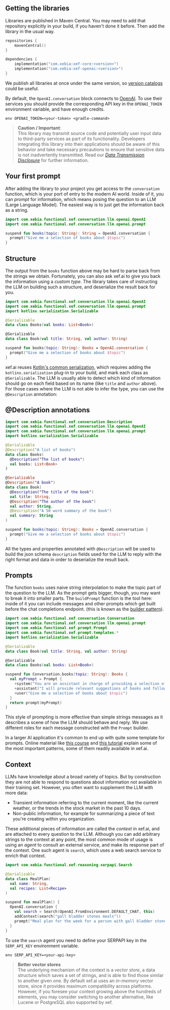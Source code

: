 ## Getting the libraries

Libraries are published in Maven Central. You may need to add that repository explicitly
in your build, if you haven't done it before. Then add the library in the usual way.

```kotlin
repositories {
    mavenCentral()
}

dependencies {
    implementation("com.xebia:xef-core:<version>")
    implementation("com.xebia:xef-openai:<version>")
}
```

We publish all libraries at once under the same version, so
[version catalogs](https://docs.gradle.org/current/userguide/platforms.html#sec:sharing-catalogs)
could be useful.

By default, the `OpenAI.conversation` block connects to [OpenAI](https://platform.openai.com/).
To use their services you should provide the corresponding API key in the `OPENAI_TOKEN`
environment variable, and have enough credits.

```shell
env OPENAI_TOKEN=<your-token> <gradle-command>
```

> **Caution / Important**: <br />
>This library may transmit source code and potentially user input data to third-party services as part of its functionality.
>Developers integrating this library into their applications should be aware of this behavior and take necessary precautions to ensure that sensitive data is not inadvertently transmitted.
>Read our [_Data Transmission Disclosure_](https://github.com/xebia-functional/xef#%EF%B8%8F-data-transmission-disclosure) for further information.

## Your first prompt

After adding the library to your project
you get access to the `conversation` function, which is your port of entry to the modern AI world.
Inside of it, you can _prompt_ for information, which means posing the question to an LLM
(Large Language Model). The easiest way is to just get the information back as a string.

```kotlin
import com.xebia.functional.xef.conversation.llm.openai.OpenAI
import com.xebia.functional.xef.conversation.llm.openai.prompt

suspend fun books(topic: String): String = OpenAI.conversation {
  prompt("Give me a selection of books about $topic")
}
```

## Structure

The output from the `books` function above may be hard to parse back from the
strings we obtain. Fortunately, you can also ask xef.ai to give you back the information
using a _custom type_. The library takes care of instructing the LLM on building such
a structure, and deserialize the result back for you.

```kotlin
import com.xebia.functional.xef.conversation.llm.openai.OpenAI
import com.xebia.functional.xef.conversation.llm.openai.prompt
import kotlinx.serialization.Serializable

@Serializable
data class Books(val books: List<Book>)

@Serializable
data class Book(val title: String, val author: String)

suspend fun books(topic: String): Books = OpenAI.conversation {
  prompt("Give me a selection of books about $topic")
}
```

xef.ai reuses [Kotlin's common serialization](https://kotlinlang.org/docs/serialization.html),
which requires adding the `kotlinx.serialization` plug-in to your build, and mark each
class as `@Serializable`. The LLM is usually able to detect which kind of information should
go on each field based on its name (like `title` and `author` above).
For those cases where the LLM is not able to infer the type, you can use the `@Description` annotation:

## @Description annotations

```kotlin
import com.xebia.functional.xef.conversation.Description
import com.xebia.functional.xef.conversation.llm.openai.OpenAI
import com.xebia.functional.xef.conversation.llm.openai.prompt
import kotlinx.serialization.Serializable

@Serializable
@Description("A list of books")
data class Books(
  @Description("The list of books")
  val books: List<Book>
)

@Serializable
@Description("A book")
data class Book(
  @Description("The title of the book")
  val title: String, 
  @Description("The author of the book")
  val author: String,
  @Description("A 50 word summary of the book")
  val summary: String
)

suspend fun books(topic: String): Books = OpenAI.conversation {
  prompt("Give me a selection of books about $topic")
}
```

All the types and properties annotated with `@Description` will be used to build the
json schema `description` fields used for the LLM to reply with the right format and data
in order to deserialize the result back.

## Prompts

The function `books` uses naive string interpolation to make the topic part of the question
to the LLM. As the prompt gets bigger, though, you may want to break it into smaller parts.
The `buildPrompt` function is the tool here: inside of it you can include messages and other prompts
which get built before the chat completions endpoint.
(this is known as the [builder pattern](https://kotlinlang.org/docs/type-safe-builders.html)).

```kotlin
import com.xebia.functional.xef.conversation.Conversation
import com.xebia.functional.xef.conversation.llm.openai.prompt
import com.xebia.functional.xef.prompt.Prompt
import com.xebia.functional.xef.prompt.templates.*
import kotlinx.serialization.Serializable

@Serializable
data class Book(val title: String, val author: String)

@Serializable
data class Books(val books: List<Book>)

suspend fun Conversation.books(topic: String): Books {
  val myPrompt = Prompt {
    +system("You are an assistant in charge of providing a selection of books about topics provided")
    +assistant("I will provide relevant suggestions of books and follow the instructions closely.")
    +user("Give me a selection of books about $topic")
  }
  return prompt(myPrompt)
}
```

This style of prompting is more effective than simple strings messages as it describes a scene of how the LLM
should behave and reply. We use different roles for each message constructed with the `Prompt` builder.

In a larger AI application it's common to end up with quite some template for prompts.
Online material like [this course](https://www.deeplearning.ai/short-courses/chatgpt-prompt-engineering-for-developers/)
and [this tutorial](https://learnprompting.org/docs/intro) explain some of the most important patterns,
some of them readily available in xef.ai.

## Context

LLMs have knowledge about a broad variety of topics. But by construction they are not able
to respond to questions about information not available in their training set. However, you
often want to supplement the LLM with more data:
- Transient information referring to the current moment, like the current weather, or
  the trends in the stock market in the past 10 days.
- Non-public information, for example for summarizing a piece of text you're creating
  within you organization.

These additional pieces of information are called the _context_ in xef.ai, and are attached
to every question to the LLM. Although you can add arbitrary strings to the context at any
point, the most common mode of usage is using an _agent_ to consult an external service,
and make its response part of the context. One such agent is `search`, which uses a web
search service to enrich that context.

```kotlin
import com.xebia.functional.xef.reasoning.serpapi.Search

@Serializable
data class MealPlan(
  val name: String,
  val recipes: List<Recipe>
)

suspend fun mealPlan() {
  OpenAI.conversation {
    val search = Search(OpenAI.FromEnvironment.DEFAULT_CHAT, this)
    addContext(search("gall bladder stones meals"))
    prompt("Meal plan for the week for a person with gall bladder stones that includes 5 recipes.")
  }
}

```

To use the `search` agent you need to define your SERPAPI key in the `SERP_API_KEY` environment variable.
```shell
env SERP_API_KEY=<your-api-key>
```

>**Better vector stores**<br />
>The underlying mechanism of the context is a _vector store_, a data structure which
>saves a set of strings, and is able to find those similar to another given one.
>By default xef.ai uses an _in-memory_ vector store, since it provides maximum
>compatibility across platforms. However, if you foresee your context growing above
>the hundreds of elements, you may consider switching to another alternative, like
>Lucene or PostgreSQL also supported by xef.
